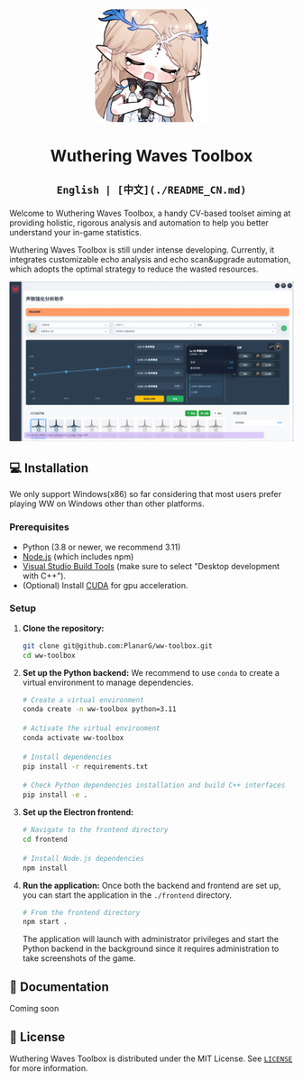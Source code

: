 <div align="center">
  <img src="./docs/img/logo.png" alt="Logo" width="200">
  <h1 align="center">Wuthering Waves Toolbox</h1>
  <h2 align="center">

    English | [中文](./README_CN.md)
    
  </h2>
</div>

Welcome to Wuthering Waves Toolbox, a handy CV-based toolset aiming at providing holistic, rigorous analysis and automation to help you better understand your in-game statistics. 

Wuthering Waves Toolbox is still under intense developing. Currently, it integrates customizable echo analysis and echo scan&upgrade automation, which adopts the optimal strategy to reduce the wasted resources.

![Screenshot](./docs/img/screenshot.png)

## 💻 Installation

We only support Windows(x86) so far considering that most users prefer playing WW on Windows other than other platforms.

### Prerequisites

- Python (3.8 or newer, we recommend 3.11)
- [Node.js](https://nodejs.org/en) (which includes npm)
- [Visual Studio Build Tools](https://visualstudio.microsoft.com/visual-cpp-build-tools/) (make sure to select "Desktop development with C++").
- (Optional) Install [CUDA](https://developer.nvidia.com/cuda-12-6-0-download-archive?target_os=Windows&target_arch=x86_64&target_version=11&target_type=exe_local) for gpu acceleration.

### Setup

1.  **Clone the repository:**
    ```bash
    git clone git@github.com:PlanarG/ww-toolbox.git
    cd ww-toolbox
    ```

2.  **Set up the Python backend:**
    We recommend to use `conda` to create a virtual environment to manage dependencies.

    ```bash
    # Create a virtual environment
    conda create -n ww-toolbox python=3.11

    # Activate the virtual environment
    conda activate ww-toolbox

    # Install dependencies
    pip install -r requirements.txt

    # Check Python dependencies installation and build C++ interfaces
    pip install -e .
    ```

3.  **Set up the Electron frontend:**
    ```bash
    # Navigate to the frontend directory
    cd frontend

    # Install Node.js dependencies
    npm install
    ```

4.  **Run the application:**
    Once both the backend and frontend are set up, you can start the application in the `./frontend` directory.

    ```bash
    # From the frontend directory
    npm start .
    ```
    The application will launch with administrator privileges and start the Python backend in the background since it requires administration to take screenshots of the game.

## 📖 Documentation

Coming soon

## 📜 License

Wuthering Waves Toolbox is distributed under the MIT License. See [`LICENSE`](./LICENSE) for more information.
